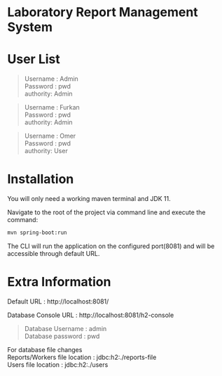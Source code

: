 # Laboratory Report Management System

# User List

> Username : Admin     
> Password : pwd  
> authority: Admin   

> Username : Furkan  
> Password : pwd  
> authority: Admin  

> Username : Omer  
> Password : pwd  
> authority: User  

# Installation

You will only need a working maven terminal and JDK 11.

Navigate to the root of the project via command line and execute the command:
```sh
mvn spring-boot:run
```

The CLI will run the application on the configured port(8081) and will be accessible through default URL.

# Extra Information

Default URL : http://localhost:8081/

Database Console URL : http://localhost:8081/h2-console

> Database Username : admin  
> Database password : pwd 

For database file changes  
Reports/Workers file location : jdbc:h2:./reports-file  
Users file location : jdbc:h2:./users

